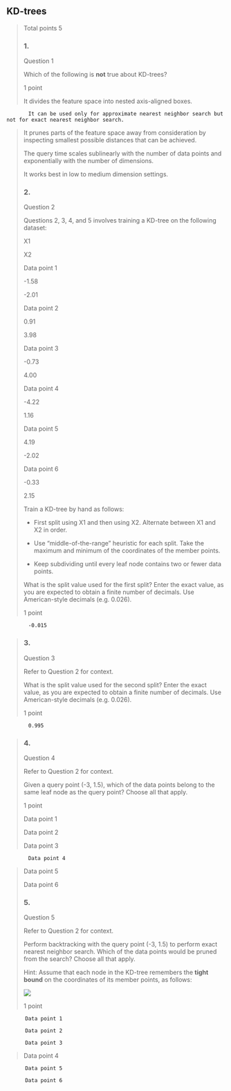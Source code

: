 ## KD-trees
> 
> Total points 5
> 
> ### 1.
> 
> Question 1
> 
> Which of the following is **not** true about KD-trees?
> 
> 1 point
> 
>  It divides the feature space into nested axis-aligned boxes. 
> 

           It can be used only for approximate nearest neighbor search but not for exact nearest neighbor search. 
> 
>  It prunes parts of the feature space away from consideration by inspecting smallest possible distances that can be achieved. 
> 
>  The query time scales sublinearly with the number of data points and exponentially with the number of dimensions. 
> 
>  It works best in low to medium dimension settings. 
> 
> ### 2.
> 
> Question 2
> 
> Questions 2, 3, 4, and 5 involves training a KD-tree on the following dataset:
> 
> X1
> 
> X2
> 
> Data point 1
> 
> -1.58
> 
> -2.01
> 
> Data point 2
> 
> 0.91
> 
> 3.98
> 
> Data point 3
> 
> -0.73
> 
> 4.00
> 
> Data point 4
> 
> -4.22
> 
> 1.16
> 
> Data point 5
> 
> 4.19
> 
> -2.02
> 
> Data point 6
> 
> -0.33
> 
> 2.15
> 
> Train a KD-tree by hand as follows:
> 
> *   First split using X1 and then using X2\. Alternate between X1 and X2 in order.
> 
> *   Use “middle-of-the-range” heuristic for each split. Take the maximum and minimum of the coordinates of the member points.
> 
> *   Keep subdividing until every leaf node contains two or fewer data points.
> 
> What is the split value used for the first split? Enter the exact value, as you are expected to obtain a finite number of decimals. Use American-style decimals (e.g. 0.026).
> 
> 1 point
> 

           -0.015
> 
> ### 3.
> 
> Question 3
> 
> Refer to Question 2 for context.
> 
> What is the split value used for the second split? Enter the exact value, as you are expected to obtain a finite number of decimals. Use American-style decimals (e.g. 0.026).
> 
> 1 point
> 

           0.995
> 
> ### 4.
> 
> Question 4
> 
> Refer to Question 2 for context.
> 
> Given a query point (-3, 1.5), which of the data points belong to the same leaf node as the query point? Choose all that apply.
> 
> 1 point
> 
>  Data point 1 
> 
>  Data point 2 
> 
>  Data point 3 
> 

           Data point 4 
> 
>  Data point 5 
> 
>  Data point 6 
> 
> ### 5.
> 
> Question 5
> 
> Refer to Question 2 for context.
> 
> Perform backtracking with the query point (-3, 1.5) to perform exact nearest neighbor search. Which of the data points would be pruned from the search? Choose all that apply.
> 
> Hint: Assume that each node in the KD-tree remembers the **tight bound** on the coordinates of its member points, as follows:
> 
> ![](https://d3c33hcgiwev3.cloudfront.net/imageAssetProxy.v1/R7CFGk4REeaubA6-qtnryw_1357fe84a2ecd33f4d95bb69f6ebbf89_Capture.PNG?expiry=1656979200000&hmac=_4pcFeW1iX_AQ-PWaENsnhE0Be6QyliHR-cknglc66A)
> 
> 1 point
> 
 
          Data point 1 
> 

          Data point 2 
> 

          Data point 3 
> 
>  Data point 4 
> 

          Data point 5 
> 

          Data point 6
